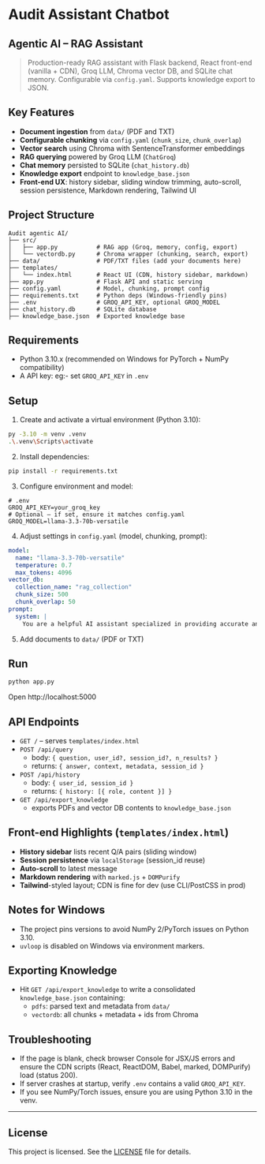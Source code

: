 # Audit Assistant Chatbot

## Agentic AI – RAG Assistant

> Production-ready RAG assistant with Flask backend, React front-end (vanilla + CDN), Groq LLM, Chroma vector DB, and SQLite chat memory. Configurable via `config.yaml`. Supports knowledge export to JSON.

## Key Features

- **Document ingestion** from `data/` (PDF and TXT)
- **Configurable chunking** via `config.yaml` (`chunk_size`, `chunk_overlap`)
- **Vector search** using Chroma with SentenceTransformer embeddings
- **RAG querying** powered by Groq LLM (`ChatGroq`)
- **Chat memory** persisted to SQLite (`chat_history.db`)
- **Knowledge export** endpoint to `knowledge_base.json`
- **Front-end UX**: history sidebar, sliding window trimming, auto-scroll, session persistence, Markdown rendering, Tailwind UI

## Project Structure

```
Audit agentic AI/
├── src/
│   ├── app.py           # RAG app (Groq, memory, config, export)
│   └── vectordb.py      # Chroma wrapper (chunking, search, export)
├── data/                # PDF/TXT files (add your documents here)
├── templates/
│   └── index.html       # React UI (CDN, history sidebar, markdown)
├── app.py               # Flask API and static serving
├── config.yaml          # Model, chunking, prompt config
├── requirements.txt     # Python deps (Windows-friendly pins)
├── .env                 # GROQ_API_KEY, optional GROQ_MODEL
├── chat_history.db      # SQLite database
├── knowledge_base.json  # Exported knowledge base
```

## Requirements

- Python 3.10.x (recommended on Windows for PyTorch + NumPy compatibility)
- A API key: eg:- set `GROQ_API_KEY` in `.env`

## Setup

1. Create and activate a virtual environment (Python 3.10):
```bash
py -3.10 -m venv .venv
.\.venv\Scripts\activate
```
2. Install dependencies:
```bash
pip install -r requirements.txt
```
3. Configure environment and model:
```env
# .env
GROQ_API_KEY=your_groq_key
# Optional – if set, ensure it matches config.yaml
GROQ_MODEL=llama-3.3-70b-versatile
```
4. Adjust settings in `config.yaml` (model, chunking, prompt):
```yaml
model:
  name: "llama-3.3-70b-versatile"
  temperature: 0.7
  max_tokens: 4096
vector_db:
  collection_name: "rag_collection"
  chunk_size: 500
  chunk_overlap: 50
prompt:
  system: |
    You are a helpful AI assistant specialized in providing accurate and concise answers based on the provided context.
```
5. Add documents to `data/` (PDF or TXT)

## Run

```bash
python app.py
```
Open http://localhost:5000

## API Endpoints
- `GET /` – serves `templates/index.html`
- `POST /api/query`
  - body: `{ question, user_id?, session_id?, n_results? }`
  - returns: `{ answer, context, metadata, session_id }`
- `POST /api/history`
  - body: `{ user_id, session_id }`
  - returns: `{ history: [{ role, content }] }`
- `GET /api/export_knowledge`
  - exports PDFs and vector DB contents to `knowledge_base.json`

## Front-end Highlights (`templates/index.html`)

- **History sidebar** lists recent Q/A pairs (sliding window)
- **Session persistence** via `localStorage` (session_id reuse)
- **Auto-scroll** to latest message
- **Markdown rendering** with `marked.js` + `DOMPurify`
- **Tailwind**-styled layout; CDN is fine for dev (use CLI/PostCSS in prod)

## Notes for Windows

- The project pins versions to avoid NumPy 2/PyTorch issues on Python 3.10.
- `uvloop` is disabled on Windows via environment markers.

## Exporting Knowledge

- Hit `GET /api/export_knowledge` to write a consolidated `knowledge_base.json` containing:
  - `pdfs`: parsed text and metadata from `data/`
  - `vectordb`: all chunks + metadata + ids from Chroma

## Troubleshooting
- If the page is blank, check browser Console for JSX/JS errors and ensure the CDN scripts (React, ReactDOM, Babel, marked, DOMPurify) load (status 200).
- If server crashes at startup, verify `.env` contains a valid `GROQ_API_KEY`.
- If you see NumPy/Torch issues, ensure you are using Python 3.10 in the venv.

---

## License

This project is licensed. See the [LICENSE](LICENSE) file for details.
